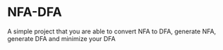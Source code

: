 # NFA-DFA
A simple project that you are able to convert NFA to DFA, generate NFA, generate DFA and minimize your DFA
